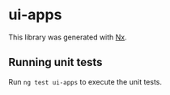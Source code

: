 # ui-apps

This library was generated with [Nx](https://nx.dev).

## Running unit tests

Run `ng test ui-apps` to execute the unit tests.
